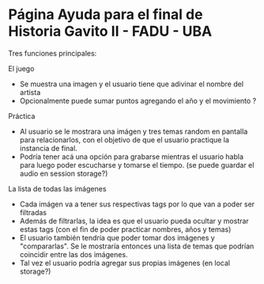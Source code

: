 # Página Ayuda para el final de Historia Gavito II - FADU - UBA

Tres funciones principales:

El juego

- Se muestra una imagen y el usuario tiene que adivinar el nombre del artista
- Opcionalmente puede sumar puntos agregando el año y el movimiento ?

Práctica

- Al usuario se le mostrara una imágen y tres temas random en pantalla para relacionarlos, con el objetivo de que el usuario practique la instancia de final.
- Podría tener acá una opción para grabarse mientras el usuario habla para luego poder escucharse y tomarse el tiempo. (se puede guardar el audio en session storage?)

La lista de todas las imágenes

- Cada imágen va a tener sus respectivas tags por lo que van a poder ser filtradas
- Además de filtrarlas, la idea es que el usuario pueda ocultar y mostrar estas tags (con el fin de poder practicar nombres, años y temas)
- El usuario también tendría que poder tomar dos imágenes y "compararlas". Se le mostraría entonces una lista de temas que podrían coincidir entre las dos imágenes.
- Tal vez el usuario podría agregar sus propias imágenes (en local storage?)
